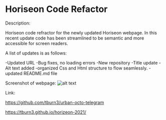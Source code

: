 # Horiseon Code Refactor

Description:

Horiseon code refractor for the newly updated Horiseon webpage. In this recent update code has been streamlined to be semantic and more accessible for screen readers. 

A list of updates is as follows:

-Updated URL
-Bug fixes, no loading errors
-New repository
-Title update
-Alt text added
-organized Css and Html structure to flow seamlessly. 
-updated README.md file

Screenshot of webpage:
![alt text](https://github.com/tburn3/urban-octo-telegram/blob/main/Develop/assets/images/Screen%20Shot%202021-12-04%20at%2019.30.29.png?raw=true)

Link:

https://github.com/tburn3/urban-octo-telegram


https://tburn3.github.io/horizeon-2021/

